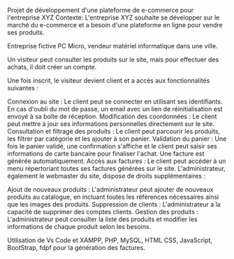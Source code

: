 Projet de développement d'une plateforme de e-commerce pour l'entreprise XYZ Contexte: L'entreprise XYZ souhaite se développer sur le marché du e-commerce et a besoin d'une plateforme en ligne pour vendre ses produits.

Entreprise fictive PC Micro, vendeur matériel informatique dans une ville.

Un visiteur peut consulter les produits sur le site, mais pour effectuer des achats, il doit créer un compte.

Une fois inscrit, le visiteur devient client et a accès aux fonctionnalités suivantes :

Connexion au site : Le client peut se connecter en utilisant ses identifiants. En cas d'oubli du mot de passe, un email avec un lien de réinitialisation est envoyé à sa boîte de réception. Modification des coordonnées : Le client peut mettre à jour ses informations personnelles directement sur le site. Consultation et filtrage des produits : Le client peut parcourir les produits, les filtrer par catégorie et les ajouter à son panier. Validation du panier : Une fois le panier validé, une confirmation s'affiche et le client peut saisir ses informations de carte bancaire pour finaliser l'achat. Une facture est générée automatiquement. Accès aux factures : Le client peut accéder à un menu répertoriant toutes ses factures générées sur le site. L'administrateur, également le webmaster du site, dispose de droits supplémentaires :

Ajout de nouveaux produits : L'administrateur peut ajouter de nouveaux produits au catalogue, en incluant toutes les références nécessaires ainsi que les images des produits. Suppression de clients : L'administrateur a la capacité de supprimer des comptes clients. Gestion des produits : L'administrateur peut consulter la liste des produits et modifier les informations de chaque produit selon les besoins.

Utilisation de Vs Code et XAMPP, PHP, MySQL, HTML CSS, JavaScript, BootStrap, fdpf pour la génération des factures. 
